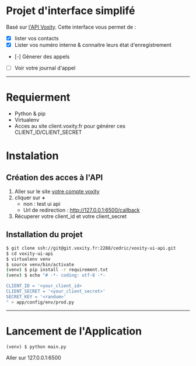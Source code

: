 # Projet d'interface simplifé

Basé sur [l'API Voxity](https://client.voxity.fr/doc). Cette interface vous permet de :
 - [X] lister vos contacts
 - [X] Lister vos numéro interne & connaitre leurs état d'enregistrement
 - [-] Génerer des appels
 - [ ] Voir votre journal d'appel

-----

# Requierment
 - Python & pip
 - Virtualenv
 - Acces au site client.voxity.fr pour générer ces CLIENT_ID/CLIENT_SECRET

# Instalation

## Création des acces à l'API


 1. Aller sur le site [votre compte voxity](https://client.voxity.fr/voxity-api/configuration)
 2. cliquer sur **+**
    - non : test ui api
    - Url de redirection : http://127.0.0.1:6500/callback
 3. Récuperer votre client_id et votre client_secret

## Installation du projet

```bash
$ git clone ssh://git@git.voxity.fr:2288/cedric/voxity-ui-api.git
$ cd voxity-ui-api
$ virtualenv venv
$ source venv/bin/activate
(venv) $ pip install -r requirement.txt
(venv) $ echo "# -*- coding: utf-8 -*-

CLIENT_ID = '<your_client_id>
CLIENT_SECRET = '<your_client_secret>'
SECRET_KEY = '<randum>'
" > app/config/env/prod.py
```

-----

# Lancement de l'Application

```
(venv) $ python main.py
```
Aller sur 127.0.0.1:6500